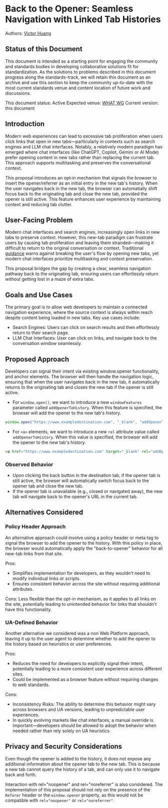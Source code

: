# Back to the Opener: Seamless Navigation with Linked Tab Histories

Authors: [Victor Huang](https://github.com/victorhuangwq)

## Status of this Document

This document is intended as a starting point for engaging the community and standards bodies in developing collaborative solutions fit for standardization. As the solutions to problems described in this document progress along the standards-track, we will retain this document as an archive and use this section to keep the community up-to-date with the most current standards venue and content location of future work and discussions.

This document status: Active
Expected venue: [WHAT WG](https://whatwg.org/)
Current version: this document

## Introduction

Modern web experiences can lead to excessive tab proliferation when users click links that open in new tabs—particularly in contexts such as search engines and LLM chat interfaces. Notably, a relatively modern paradigm has emerged where chat interfaces (like ChatGPT, Copilot, Gemini or AI Mode) prefer opening content in new tabs rather than replacing the current tab. This approach supports multitasking and preserves the conversational context.

This proposal introduces an opt‑in mechanism that signals the browser to insert the opener/referrer as an initial entry in the new tab's history. When the user navigates back in the new tab, the browser can automatially shift focus back to the originating tab and close the new tab, provided the opener is still active. This feature enhances user experience by maintaining context and reducing tab clutter.

## User-Facing Problem

Modern chat interfaces and search engines, increasingly open links in new tabs to preserve context. However, this new-tab paradigm can frustrate users by causing tab proliferation and leaving them stranded—making it difficult to return to the original conversation or context. Traditional [guidance](https://www.nngroup.com/articles/new-browser-windows-and-tabs/) warns against breaking the user's flow by opening new tabs, yet modern chat interfaces prioritize multitasking and context preservation. 

This proposal bridges the gap by creating a clear, seamless navigation pathway back to the originating tab, ensuring users can effortlessly return without getting lost in a maze of extra tabs.

## Goals and Use Cases

The primary goal is to allow web developers to maintain a connected navigation experience, where the source context is always within reach despite content being loaded in new tabs. Key use cases include:

- Search Engines: Users can click on search results and then effortlessly return to their search page.
- LLM Chat Interfaces: User can click on links, and navigate back to the conversation window seamlessly.

## Proposed Approach

Developers can signal their intent via existing window.opener functionality, and anchor elements. The browser will then handle the navigation logic, ensuring that when the user navigates back in the new tab, it automatically returns to the originating tab and closes the new tab if the opener is still active.

- For `window.open()`, we want to introduce a new `windowFeatures` parameter called `addOpenerToHistory`. When this feature is specified, the browser will add the opener to the new tab's history.

```javascript
window.open("https://www.exampledestination.com", "_blank", "addOpenerToHistory")
```

- For `<a>` elements, we want to introduce a new `rel` attribute value called `addOpenerToHistory`. When this value is specified, the browser will add the opener to the new tab's history.

```html
<a href="https://www.exampledestination.com" target="_blank" rel="addOpenerToHistory">Example Destination</a>
```

### Observed Behavior

- Upon clicking the back button in the destination tab, if the opener tab is still active, the browser will automatically switch focus back to the opener tab and close the new tab.
- If the opener tab is unavailable (e.g., closed or navigated away), the new tab will navigate back to the opener's URL in the current tab.


## Alternatives Considered

### Policy Header Approach

An alternative approach could involve using a policy header or meta tag to signal the browser to add the opener to the history. With this policy in place, the browser would automatically apply the "back-to-opener" behavior for all new-tab links from that site.

Pros:

- Simplifies implementation for developers, as they wouldn't need to modify individual links or scripts.
- Ensures consistent behavior across the site without requiring additional attributes.

Cons:
Less flexible than the opt-in mechanism, as it applies to all links on the site, potentially leading to unintended behavior for links that shouldn't have this functionality.

### UA-Defined Behavior

Another alternative we considered was a non Web Platform approach, leaving it up to the user agent to determine whether to add the opener to the history based on heuristics or user preferences. 

Pros:

- Reduces the need for developers to explicitly signal their intent, potentially leading to a more consistent user experience across different sites.  
- Could be implemented as a browser feature without requiring changes to web standards.

Cons:

- Inconsistency Risks: The ability to determine this behavior might vary across browsers and UA versions, leading to unpredictable user experiences.  
- In quickly evolving markets like chat interfaces, a manual override is important—developers should be allowed to adopt the behavior when needed rather than rely solely on UA heuristics

## Privacy and Security Considerations

Even though the opener is added to the history, it does not expose any additional information about the opener tab to the new tab. This is because a new tab cannot query the history of a tab, and can only use it to navigate back and forth. 

Interaction with rel="noopener" and rel="noreferrer" is also considered. The implementation of this proposal should not rely on the presence of the `Referer` header or the `window.opener` property, as this would not be compatible with `rel="noopener"` or `rel="noreferrer"`.